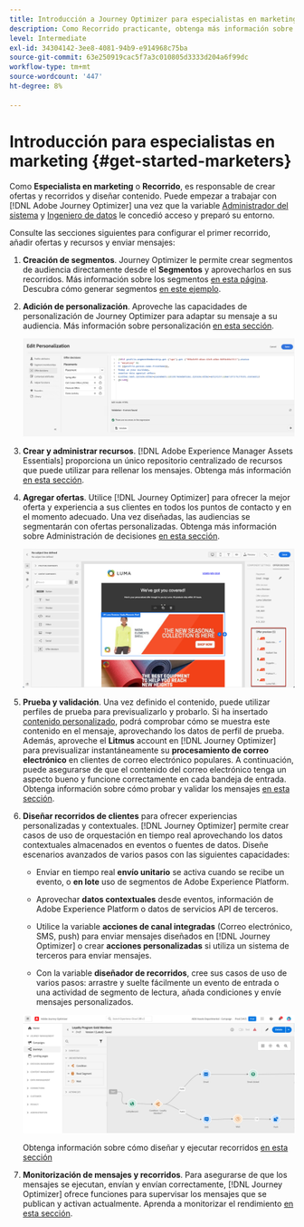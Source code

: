 ```yaml
---
title: Introducción a Journey Optimizer para especialistas en marketing
description: Como Recorrido practicante, obtenga más información sobre cómo trabajar con Journey Optimizer
level: Intermediate
exl-id: 34304142-3ee8-4081-94b9-e914968c75ba
source-git-commit: 63e250919cac5f7a3c010805d3333d204a6f99dc
workflow-type: tm+mt
source-wordcount: '447'
ht-degree: 8%

---
```


# Introducción para especialistas en marketing {#get-started-marketers}

Como **Especialista en marketing** o **Recorrido**, es responsable de crear ofertas y recorridos y diseñar contenido. Puede empezar a trabajar con [!DNL Adobe Journey Optimizer] una vez que la variable [Administrador del sistema](administrator.md) y [Ingeniero de datos](data-engineer.md) le concedió acceso y preparó su entorno.

Consulte las secciones siguientes para configurar el primer recorrido, añadir ofertas y recursos y enviar mensajes:

1. **Creación de segmentos**. Journey Optimizer le permite crear segmentos de audiencia directamente desde el **Segmentos** y aprovecharlos en sus recorridos.  Más información sobre los segmentos [en esta página](../../segment/about-segments.md). Descubra cómo generar segmentos [en este ejemplo](../../segment/creating-a-segment.md).

1. **Adición de personalización**. Aproveche las capacidades de personalización de Journey Optimizer para adaptar su mensaje a su audiencia. Más información sobre personalización [en esta sección](../../personalization/personalize.md).

   ![](../assets/perso_ee2.png)

1. **Crear y administrar recursos**. [!DNL Adobe Experience Manager Assets Essentials] proporciona un único repositorio centralizado de recursos que puede utilizar para rellenar los mensajes. Obtenga más información [en esta sección](../../design/assets-essentials.md).

1. **Agregar ofertas**. Utilice [!DNL Journey Optimizer] para ofrecer la mejor oferta y experiencia a sus clientes en todos los puntos de contacto y en el momento adecuado. Una vez diseñadas, las audiencias se segmentarán con ofertas personalizadas. Obtenga más información sobre Administración de decisiones [en esta sección](../../offers/get-started/starting-offer-decisioning.md).

   ![](../assets/offers-e2e-offers-displayed.png)

1. **Prueba y validación**. Una vez definido el contenido, puede utilizar perfiles de prueba para previsualizarlo y probarlo. Si ha insertado [contenido personalizado](../../personalization/personalize.md), podrá comprobar cómo se muestra este contenido en el mensaje, aprovechando los datos de perfil de prueba. Además, aproveche el **Litmus** account en [!DNL Journey Optimizer] para previsualizar instantáneamente su **procesamiento de correo electrónico** en clientes de correo electrónico populares. A continuación, puede asegurarse de que el contenido del correo electrónico tenga un aspecto bueno y funcione correctamente en cada bandeja de entrada. Obtenga información sobre cómo probar y validar los mensajes [en esta sección](../../design/preview.md).

1. **Diseñar recorridos de clientes** para ofrecer experiencias personalizadas y contextuales. [!DNL Journey Optimizer] permite crear casos de uso de orquestación en tiempo real aprovechando los datos contextuales almacenados en eventos o fuentes de datos. Diseñe escenarios avanzados de varios pasos con las siguientes capacidades:

   * Enviar en tiempo real **envío unitario** se activa cuando se recibe un evento, o **en lote** uso de segmentos de Adobe Experience Platform.

   * Aprovechar **datos contextuales** desde eventos, información de Adobe Experience Platform o datos de servicios API de terceros.

   * Utilice la variable **acciones de canal integradas** (Correo electrónico, SMS, push) para enviar mensajes diseñados en [!DNL Journey Optimizer] o crear **acciones personalizadas** si utiliza un sistema de terceros para enviar mensajes.

   * Con la variable **diseñador de recorridos**, cree sus casos de uso de varios pasos: arrastre y suelte fácilmente un evento de entrada o una actividad de segmento de lectura, añada condiciones y envíe mensajes personalizados.

   ![](../assets/journey-design.png)

   Obtenga información sobre cómo diseñar y ejecutar recorridos [en esta sección](../../building-journeys/journey-gs.md)

1. **Monitorización de mensajes y recorridos**. Para asegurarse de que los mensajes se ejecutan, envían y envían correctamente, [!DNL Journey Optimizer] ofrece funciones para supervisar los mensajes que se publican y activan actualmente. Aprenda a monitorizar el rendimiento [en esta sección](../../reports/global-report.md).
